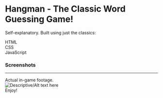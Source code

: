 # Hangman - The Classic Word Guessing Game!

Self-explanatory. Built using just the classics:

HTML\
CSS\
JavaScript

### Screenshots
------------------
Actual in-game footage.\
![Descriptive/Alt text here](https://eroberts.dev/hangman/assets/img/hangman-preview.jpg)\
Enjoy!
